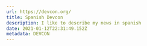 ```yaml
---
url: https://devcon.org/
title: Spanish Devcon
description: I like to describe my news in spanish
date: 2021-01-12T22:31:49.152Z
metadata: DEVCON
---
```

